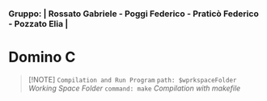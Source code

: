### Gruppo: | Rossato Gabriele - Poggi Federico - Praticò Federico - Pozzato Elia |

# Domino C

<!-- ```c
Compilazione sistemi UNIX:

path: $workspaceFolde
command: make

``` -->

> [!NOTE] `Compilation and Run Program`
> `path: $wprkspaceFolder` _Working Space Folder_
> `command: make` _Compilation with makefile_
